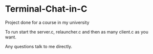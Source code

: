 # Terminal-Chat-in-C
Project done for a course in my university

To run start the server.c, relauncher.c and then as many client.c as you want.

Any questions talk to me directly.
